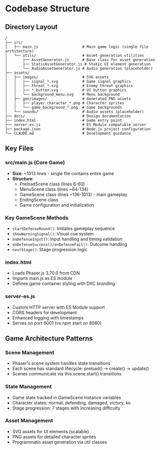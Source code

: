 # Codebase Structure

## Directory Layout
```
/
├── src/
│   ├── main.js                    # Main game logic (single file architecture)
│   └── utils/                     # Asset generation utilities
│       ├── AssetGenerator.js      # Base class for asset generation
│       ├── StaticAssetGenerator.js # Static UI element generation
│       └── AudioAssetGenerator.js # Audio generation (placeholder)
├── assets/
│   ├── images/                    # SVG assets
│   │   ├── signal_*.svg           # Game signal graphics
│   │   ├── threat_*.svg           # Enemy threat graphics  
│   │   ├── *_button.svg           # UI button graphics
│   │   └── background_menu.svg    # Menu background
│   ├── gen/images/                # Generated PNG assets
│   │   ├── player_character_*.png # Character sprites
│   │   └── game_background_*.png  # Game backgrounds
│   └── sounds/                    # Audio assets (placeholder)
├── docs/                          # Design documentation
├── index.html                     # Game entry point
├── server-es.js                   # ES Module compatible server
├── package.json                   # Node.js project configuration
└── CLAUDE.md                      # Development guidance
```

## Key Files

### src/main.js (Core Game)
- **Size**: ~1013 lines - single file contains entire game
- **Structure**: 
  - PreloadScene class (lines 6-60)
  - MenuScene class (lines ~64-134) 
  - GameScene class (lines ~136-1013) - main gameplay
  - EndingScene class
  - Game configuration and initialization

### Key GameScene Methods
- `startDefenseRound()`: Initiates gameplay sequence
- `showWarningSignal()`: Visual cue system
- `onDefenseInput()`: Input handling and timing validation
- `onDefenseSuccess()/onDefenseFail()`: Outcome handling
- `nextStage()`: Stage progression logic

### index.html
- Loads Phaser.js 3.70.0 from CDN
- Imports main.js as ES module
- Defines game container styling with DXC branding

### server-es.js
- Custom HTTP server with ES Module support
- CORS headers for development
- Enhanced logging with timestamps
- Serves on port 8001 (vs npm start on 8080)

## Game Architecture Patterns

### Scene Management
- Phaser's scene system handles state transitions
- Each scene has standard lifecycle: preload() → create() → update()
- Scenes communicate via this.scene.start() transitions

### State Management  
- Game state tracked in GameScene instance variables
- Character states: normal, defending, damaged, victory, ko
- Stage progression: 7 stages with increasing difficulty

### Asset Management
- SVG assets for UI elements (scalable)
- PNG assets for detailed character sprites
- Programmatic asset generation via util classes